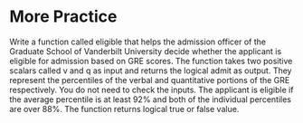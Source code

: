 # More Practice

Write a function called eligible that helps the admission officer of the Graduate School of Vanderbilt University decide whether the applicant is eligible for admission based on GRE scores. The function takes two positive scalars called v and q as input and returns the logical admit as output. They represent the percentiles of the verbal and quantitative portions of the GRE respectively. You do not need to check the inputs. The applicant is eligible if the average percentile is at least 92% and both of the individual percentiles are over 88%. The function returns logical true or false value. 